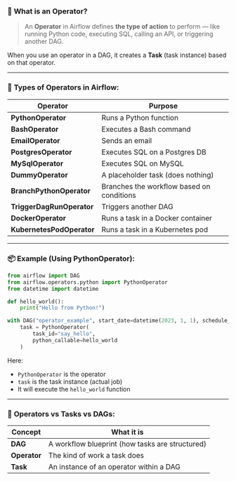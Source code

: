 ### 🧱 **What is an Operator?**

> An **Operator** in Airflow defines **the type of action** to perform — like running Python code, executing SQL, calling an API, or triggering another DAG.

When you use an operator in a DAG, it creates a **Task** (task instance) based on that operator.

---

### 🧠 **Types of Operators in Airflow:**

| Operator                  | Purpose                                   |
| ------------------------- | ----------------------------------------- |
| **PythonOperator**        | Runs a Python function                    |
| **BashOperator**          | Executes a Bash command                   |
| **EmailOperator**         | Sends an email                            |
| **PostgresOperator**      | Executes SQL on a Postgres DB             |
| **MySqlOperator**         | Executes SQL on MySQL                     |
| **DummyOperator**         | A placeholder task (does nothing)         |
| **BranchPythonOperator**  | Branches the workflow based on conditions |
| **TriggerDagRunOperator** | Triggers another DAG                      |
| **DockerOperator**        | Runs a task in a Docker container         |
| **KubernetesPodOperator** | Runs a task in a Kubernetes pod           |

---

### 📦 **Example (Using PythonOperator):**

```python
from airflow import DAG
from airflow.operators.python import PythonOperator
from datetime import datetime

def hello_world():
    print("Hello from Python!")

with DAG("operator_example", start_date=datetime(2023, 1, 1), schedule_interval="@daily", catchup=False) as dag:
    task = PythonOperator(
        task_id="say_hello",
        python_callable=hello_world
    )
```

Here:

* `PythonOperator` is the operator
* `task` is the task instance (actual job)
* It will execute the `hello_world` function

---

### 🔁 **Operators vs Tasks vs DAGs:**

| Concept      | What it is                                      |
| ------------ | ----------------------------------------------- |
| **DAG**      | A workflow blueprint (how tasks are structured) |
| **Operator** | The kind of work a task does                    |
| **Task**     | An instance of an operator within a DAG         |

